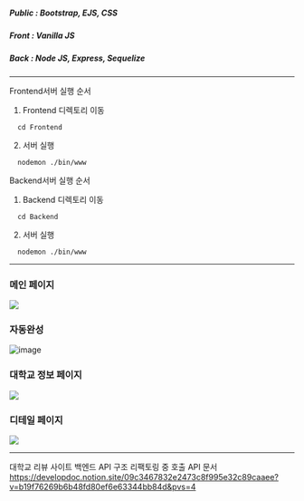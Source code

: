 ##### Public : Bootstrap, EJS, CSS <br />
##### Front : Vanilla JS <br />
##### Back : Node JS, Express, Sequelize <br />
------------------------------------------

Frontend서버 실행 순서
1. Frontend 디렉토리 이동
``` shell
  cd Frontend
```

2. 서버 실행
``` shell
  nodemon ./bin/www
```

Backend서버 실행 순서
1. Backend 디렉토리 이동
``` shell
  cd Backend
```

2. 서버 실행
``` shell
  nodemon ./bin/www
```
------------------------------------------
### 메인 페이지
![](https://github.com/ckdqja135/SeniorSchool/assets/33046341/3c8df188-9c70-4a10-aaf6-006ba90f6740)

### 자동완성
![image](https://github.com/ckdqja135/SeniorSchool/assets/33046341/1b9d522b-668b-4170-b63b-a84a9040ee0f)

### 대학교 정보 페이지
![](https://github.com/ckdqja135/SeniorSchool/assets/33046341/17ff2b90-5b1c-4877-939b-becdd4a99716)

### 디테일 페이지
![]([https://github.com/ckdqja135/SeniorSchool/assets/33046341/9b807465-75df-4140-80dd-fa5e160c5735](https://github.com/ckdqja135/SeniorSchool/assets/33046341/652756bb-8af2-4567-919f-78e3fe917cda))

------------------------------------------
대학교 리뷰 사이트 백엔드 API 구조 리팩토링 중
호출 API 문서
https://developdoc.notion.site/09c3467832e2473c8f995e32c89caaee?v=b19f76269b6b48fd80ef6e63344bb84d&pvs=4
